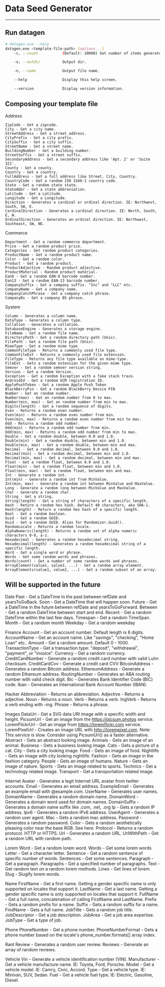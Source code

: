 # Data Seed Generator
-----

## Run datagen

```bash
# datagen.exe --help
datagen.exe <template-file-path> [options...]
    -c, --count           (Default: 10000) Set number of items generated.

    -o, --outdir          Output dir.

    -n, --name            Output file name.

    --help                Display this help screen.

    --version             Display version information.
```

## Composing your template file

Address
```
ZipCode - Get a zipcode.
City - Get a city name.
StreetAddress - Get a street address.
CityPrefix - Get a city prefix.
CitySuffix - Get a city suffix.
StreetName - Get a street name.
BuildingNumber - Get a building number.
StreetSuffix - Get a street suffix.
SecondaryAddress - Get a secondary address like 'Apt. 2' or 'Suite 321'.
County - Get a county.
Country - Get a country.
FullAddress - Get a full address like Street, City, Country.
CountryCode - Get a random ISO 3166-1 country code.
State - Get a random state state.
StateAbbr - Get a state abbreviation.
Latitude - Get a Latitude.
Longitude - Get a Longitude.
Direction - Generates a cardinal or ordinal direction. IE: Northwest, South, SW, E.
CardinalDirection - Generates a cardinal direction. IE: North, South, E, W.
OrdinalDirection - Generates an ordinal direction. IE: Northwest, Southeast, SW, NE.
```

Commerce
```
Department - Get a random commerce department.
Price - Get a random product price.
Categories - Get random product categories.
ProductName - Get a random product name.
Color - Get a random color.
Product - Get a random product.
ProductAdjective - Random product adjective.
ProductMaterial - Random product material.
Ean8 - Get a random EAN-8 barcode number.
Ean13 - Get a random EAN-13 barcode number.
CompanySuffix - Get a company suffix. "Inc" and "LLC" etc.
CompanyName - Get a company name.
CompanyCatchPhrase - Get a company catch phrase.
CompanyBs - Get a company BS phrase.
```

System
```
Column - Generates a column name.
DataType - Generates a column type.
Collation - Generates a collation.
DatabaseEngine - Generates a storage engine.
FileName - Get a random file name.
DirectoryPath - Get a random directory path (Unix).
FilePath - Get a random file path (Unix).
MimeType - Get a random mime type
CommonFileType - Returns a commonly used file type.
CommonFileExt - Returns a commonly used file extension.
FileType - Returns any file type available as mime-type.
FileExt - Gets a random extension for the given mime type.
Semver - Get a random semver version string.
Version - Get a random Version.
Exception - Get a random Exception with a fake stack trace.
AndroidId - Get a random GCM registration ID.
ApplePushToken - Get a random Apple Push Token
BlackBerryPin - Get a random BlackBerry Device PIN
Number - Get an random number.
Number(max) - Get an random number from 0 to max.
Number(min, max) - Get an random number from min to max.
Digits(length) - Get a random sequence of digits.
Even - Returns a random even number.
Even(min) - Returns a random even number from min.
Even(min, max) - Returns a random even number from min to max.
Odd - Returns a random odd number.
Odd(min) - Returns a random odd number from min.
Odd(min, max) - Returns a random odd number from min to max.
Double - Get a random double, between 0.0 and 1.0.
Double(min) - Get a random double, between min and 1.0.
Double(min, max) - Get a random double, between min and max.
Decimal - Get a random decimal, between 0.0 and 1.0.
Decimal(min) - Get a random decimal, between min and 1.0.
Decimal(min, max) - Get a random decimal, between min and max.
Float - Get a random float, between 0.0 and 1.0.
Float(min) - Get a random float, between min and 1.0.
Float(min, max) - Get a random float, between min and max.
Int - Generate a random int.
Int(min) - Generate a random int from MinValue.
Int(min, max) - Generate a random int between MinValue and MaxValue.
Long - Generate a random long between MinValue and MaxValue.
Char - Generate a random char.
String - Get a string.
String(length) - Get a string of characters of a specific length.
Hash - Return a random hex hash. Default 40 characters, aka SHA-1.
Hash(length) - Return a random hex hash of a specific length.
Bool - Get a random boolean.
Guid - Get a random GUID.
Uuid - Get a random GUID. Alias for Randomizer.Guid().
RandomLocale - Returns a random locale.
AlphaNumeric(length) - Returns a random set of alpha numeric characters 0-9, a-z.
Hexadecimal - Generates a random hexadecimal string.
Hexadecimal(length) - Generates a random hexadecimal string of a specific length. 
Word - Get a single word or phrase.
Words - Get some random words and phrases.
Words(count) - Get a number of some random words and phrases.
ArrayElement(value1, value2, ...) - Get a random array element.
ArrayElements(value1, value2, ...) - Get a random subset of an array.
```

## Will be supported in the future

Date
Past - Get a DateTime in the past between refDate and yearsToGoBack.
Soon - Get a DateTime that will happen soon.
Future - Get a DateTime in the future between refDate and yearsToGoForward.
Between - Get a random DateTime between start and end.
Recent - Get a random DateTime within the last few days.
Timespan - Get a random TimeSpan.
Month - Get a random month
Weekday - Get a random weekday

Finance
Account - Get an account number. Default length is 8 digits.
AccountName - Get an account name. Like "savings", "checking", "Home Loan" etc..
Amount - Get a random amount. Default 0 - 1000.
TransactionType - Get a transaction type: "deposit", "withdrawal", "payment", or "invoice".
Currency - Get a random currency.
CreditCardNumber - Generate a random credit card number with valid Luhn checksum.
CreditCardCvv - Generate a credit card CVV
BitcoinAddress - Generates a random Bitcoin address.
EthereumAddress - Generate a random Ethereum address.
RoutingNumber - Generates an ABA routing number with valid check digit.
Bic - Generates Bank Identifier Code (BIC) code.
Iban - Generates an International Bank Account Number (IBAN).

Hacker
Abbreviation - Returns an abbreviation.
Adjective - Returns a adjective.
Noun - Returns a noun.
Verb - Returns a verb.
IngVerb - Returns a verb ending with -ing.
Phrase - Returns a phrase.

Images
DataUri - Get a SVG data URI image with a specific width and height.
PicsumUrl - Get an image from the https://picsum.photos service.
LoremFlickrUrl - Get an image from https://loremflickr.com service.
LoremPixelUrl - Creates an image URL with http://lorempixel.com. Note: This service is slow. Consider using PicsumUrl() as a faster alternative.
Abstract - Gets an abstract looking image.
Animals - Gets an image of an animal.
Business - Gets a business looking image.
Cats - Gets a picture of a cat.
City - Gets a city looking image.
Food - Gets an image of food.
Nightlife - Gets an image with city looking nightlife.
Fashion - Gets an image in the fashion category.
People - Gets an image of humans.
Nature - Gets an image of nature.
Sports - Gets an image related to sports.
Technics - Get a technology related image.
Transport - Get a transportation related image.

Internet
Avatar - Generates a legit Internet URL avatar from twitter accounts.
Email - Generates an email address.
ExampleEmail - Generates an example email with @example.com.
UserName - Generates user names.
DomainName - Generates a random domain name.
DomainWord - Generates a domain word used for domain names.
DomainSuffix - Generates a domain name suffix like .com, .net, .org
Ip - Gets a random IP address.
Ipv6 - Generates a random IPv6 address.
UserAgent - Generates a random user agent.
Mac - Gets a random mac address.
Password - Generates a random password.
Color - Gets a random aesthetically pleasing color near the base RGB. See here.
Protocol - Returns a random protocol. HTTP or HTTPS.
Url - Generates a random URL.
UrlWithPath - Get a random URL with random path.

Lorem
Word - Get a random lorem word.
Words - Get some lorem words
Letter - Get a character letter.
Sentence - Get a random sentence of specific number of words.
Sentences - Get some sentences.
Paragraph - Get a paragraph.
Paragraphs - Get a specified number of paragraphs.
Text - Get random text on a random lorem methods.
Lines - Get lines of lorem.
Slug - Slugify lorem words.

Name
FirstName - Get a first name. Getting a gender specific name is only supported on locales that support it.
LastName - Get a last name. Getting a gender specific name is only supported on locales that support it.
FullName - Get a full name, concatenation of calling FirstName and LastName.
Prefix - Gets a random prefix for a name.
Suffix - Gets a random suffix for a name.
FindName - Gets a full name.
JobTitle - Gets a random job title.
JobDescriptor - Get a job description.
JobArea - Get a job area expertise.
JobType - Get a type of job.

Phone
PhoneNumber - Get a phone number.
PhoneNumberFormat - Gets a phone number based on the locale's phone_number.formats[] array index.

Rant
Review - Generates a random user review.
Reviews - Generate an array of random reviews.


Vehicle
Vin - Generate a vehicle identification number (VIN).
Manufacturer - Get a vehicle manufacture name. IE: Toyota, Ford, Porsche.
Model - Get a vehicle model. IE: Camry, Civic, Accord.
Type - Get a vehicle type. IE: Minivan, SUV, Sedan.
Fuel - Get a vehicle fuel type. IE: Electric, Gasoline, Diesel.